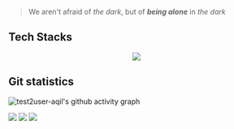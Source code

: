 > We aren't afraid of *the dark*, but of *__being alone__* in *the dark* 

## Tech Stacks
<p align="center">
  <img src="https://skillicons.dev/icons?theme=dark&perline=9&i=bash,linux,git,github,heroku,netlify,vscode,html,css,js,tailwind,react,svelte,astro,python,c,cpp,rust" />
</p>

## Git statistics
![test2user-aqil's github activity graph](https://activity-graph.herokuapp.com/graph?username=test2user-aqil&theme=react-dark&hide_border=true&point=58a6ff)
<p>
 <img src="https://github-readme-stats.vercel.app/api?username=test2user-aqil&show_icons=true&theme=github_dark&hide_border=true&hide_title=true&count_private=true" />
 <img src="https://github-readme-stats.vercel.app/api/top-langs/?username=test2user-aqil&hide=html&layout=compact&theme=github_dark&hide_border=true" />
 <img src="https://github-readme-streak-stats.herokuapp.com/?user=test2user-aqil&theme=github-dark-blue&hide_border=true" />
</p>

